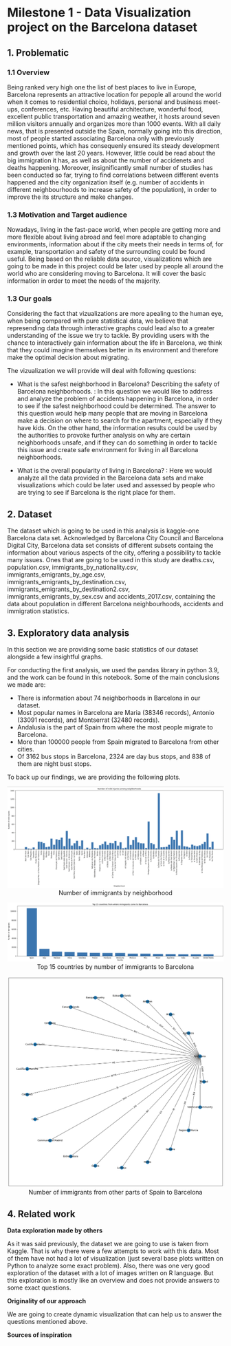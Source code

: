 # Milestone 1 - Data Visualization project on the Barcelona dataset

## 1. Problematic

### 1.1 Overview

Being ranked very high one the list of best places to live in Europe, Barcelona represents an attractive location for pepople all around the world when it comes to residential choice, holidays, personal and business meet-ups, conferences, etc. Having beautiful architecture, wonderful food, excellent public transportation and amazing weather, it hosts around seven million visitors annually and organizes more than 1000 events. With all daily news, that is presented outside the Spain, normally going into this direction, most of people started associating Barcelona only with previously mentioned points, which has consequenly ensured its steady development and growth over the last 20 years. However, little could be read about the big immigration it has, as well as about the number of accidenets and deaths happening. Moreover, insignificantly small number of studies has been conducted so far, trying to find correlations between different events happened and the city organization itself (e.g. number of accidents in different neighbourhoods to increase safety of the population), in order to improve the its structure and make changes.  

### 1.3 Motivation and Target audience

Nowadays, living in the fast-pace world, when people are getting more and more flexible about living abroad and feel more adaptable to changing environments, information about if the city meets their needs in terms of, for example, transportation and safety of the surrounding could be found useful. Being based on the reliable data source, visualizations which are going to be made in this project could be later used by people all around the world who are considering moving to Barcelona. It will cover the basic information in order to meet the needs of the majority.

### 1.3 Our goals

Considering the fact that vizualizations are more apealing to the human eye, when being compared with pure statistical data, we believe that represending data through interactive graphs could lead also to a greater understanding of the issue we try to tackle. By providing users with the chance to interactively gain information about the life in Barcelona, we think that they could imagine themselves better in its environment and therefore make the optimal decision about migrating. 

The vizualization we will provide will deal with following questions:

- What is the safest neighborhood in Barcelona? Describing the safety of Barcelona neighborhoods. : In this question we would like to address and analyze the problem of accidents happening in Barcelona, in order to see if the safest neighborhood could be determined. The answer to this question would help many people that are moving in Barcelona make a decision on where to search for the apartment, especially if they have kids. On the other hand, the information results could be used by the authorities to provoke further analysis on why are certain neighborhoods unsafe, and if they can do something in order to tackle this issue and create safe environment for living in all Barcelona neighborhoods.

- What is the overall popularity of living in Barcelona? :  Here we would analyze all the data provided in the Barcelona data sets and make visualizations which could be later used and assessed by people who are trying to see if Barcelona is the right place for them.  

## 2. Dataset

The dataset which is going to be used in this analysis is kaggle-one Barcelona data set. Acknowledged by Barcelona City Council and Barcelona Digital City, Barcelona data set consists of different subsets containg the information about various aspects of the city, offering a possibility to tackle many issues. Ones that are going to be used in this study are deaths.csv, population.csv, immigrants_by_nationality.csv, immigrants_emigrants_by_age.csv, immigrants_emigrants_by_destination.csv, immigrants_emigrants_by_destination2.csv, immigrants_emigrants_by_sex.csv and accidents_2017.csv, containing the data about population in different Barcelona neighbourhoods, accidents and immigration statistics.

## 3. Exploratory data analysis

In this section we are providing some basic statistics of our dataset alongside a few insightful graphs.

For conducting the first analysis, we used the pandas library in python 3.9, and the work can be found in this notebook. Some of the main conclusions we made are:

- There is information about 74 neighborhoods in Barcelona in our dataset.
- Most popular names in Barcelona are Maria (38346 records), Antonio (33091 records), and Montserrat (32480 records).
- Andalusia is the part of Spain from where the most people migrate to Barcelona.
- More than 100000 people from Spain migrated to Barcelona from other cities.
- Of 3162 bus stops in Barcelona, 2324 are day bus stops, and 838 of them are night bust stops.

To back up our findings, we are providing the following plots.

<p align="center">
  <img src="images/im_by_ne.png"/>
  Number of immigrants by neighborhood
</p>

<p align="center">
  <img src="images/top15.png"/>
  Top 15 countries by number of immigrants to Barcelona
</p>

<p align="center">
  <img src="images/immigrants from spain.png"/>
  Number of immigrants from other parts of Spain to Barcelona
</p>

## 4. Related work
**Data exploration made by others**

As it was said previously, the dataset we are going to use is taken from Kaggle. That is why there were a few attempts to work with this data. Most of them have not had a lot of visualization (just several base plots written on Python to analyze some exact problem). Also, there was one very good exploration of the dataset with a lot of images written on R language. But this exploration is mostly like an overview and does not provide answers to some exact questions.

**Originality of our approach**

We are going to create dynamic visualization that can help us to answer the questions mentioned above.  

**Sources of inspiration**
